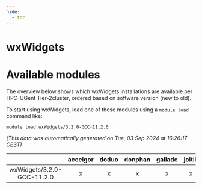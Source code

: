 ```yaml
---
hide:
  - toc
---
```


wxWidgets
=========

# Available modules


The overview below shows which wxWidgets installations are available per HPC-UGent Tier-2cluster, ordered based on software version (new to old).

To start using wxWidgets, load one of these modules using a `module load` command like:

```shell
module load wxWidgets/3.2.0-GCC-11.2.0
```

*(This data was automatically generated on Tue, 03 Sep 2024 at 16:26:17 CEST)*  

| |accelgor|doduo|donphan|gallade|joltik|shinx|skitty|
| :---: | :---: | :---: | :---: | :---: | :---: | :---: | :---: |
|wxWidgets/3.2.0-GCC-11.2.0|x|x|x|x|x|-|x|
